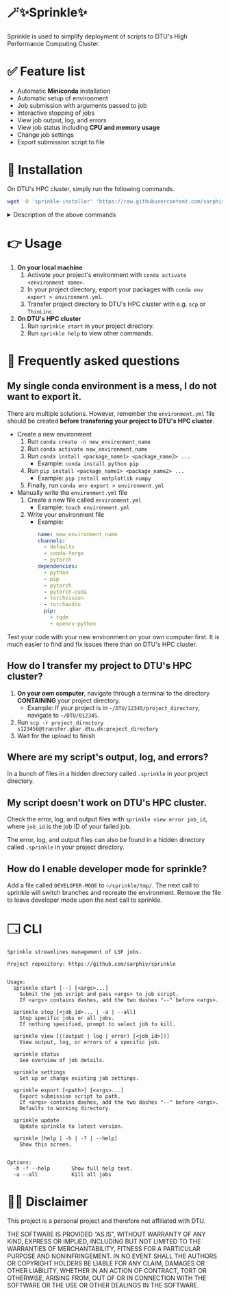 # 🪄✨Sprinkle✨
Sprinkle is used to simplify deployment of scripts to DTU's High Performance Computing Cluster. 


# ✅ Feature list
- Automatic **Miniconda** installation
- Automatic setup of environment
- Job submission with arguments passed to job
- Interactive stopping of jobs
- View job output, log, and errors
- View job status including **CPU and memory usage**
- Change job settings
- Export submission script to file


# 🚀 Installation
On DTU's HPC cluster, simply run the following commands.

```bash
wget -O 'sprinkle-installer' 'https://raw.githubusercontent.com/sarphiv/sprinkle/main/bin/sprinkle' && chmod u+x sprinkle-installer && ./sprinkle-installer update && rm -f sprinkle-installer && source ~/.profile && sprinkle update && sprinkle help
```

<details>
  <summary>Description of the above commands</summary>

  ```bash
  # Downloads newest version of sprinkle
  $ wget -O 'sprinkle-installer' 'https://raw.githubusercontent.com/sarphiv/sprinkle/main/bin/sprinkle'
  # Makes the script executable
  $ chmod u+x sprinkle-installer
  # Runs the installation script
  $ ./sprinkle-installer update
  # Delete downloaded sprinkle file
  $ rm -f sprinkle-installer
  # Update environment variables of current shell
  $ source ~/.profile
  # Run installed sprinkle for final setup
  $ sprinkle update
  # Display help view
  $ sprinkle help
  ```
</details>


# 👉 Usage
1. **On your local machine**
    1. Activate your project's environment with `conda activate <environment name>`.
    0. In your project directory, export your packages with `conda env export > environment.yml`.
    0. Transfer project directory to DTU's HPC cluster with e.g. `scp` or `ThinLinc`. 
2. **On DTU's HPC cluster**
    1. Run `sprinkle start` in your project directory.
    0. Run `sprinkle help` to view other commands.


# 📖 Frequently asked questions
## My single conda environment is a mess, I do not want to export it.
There are multiple solutions. However, remember the `environment.yml` file 
should be created **before transfering your project to DTU's HPC cluster**.

- Create a new environment
  1. Run `conda create -n new_environment_name`
  0. Run `conda activate new_environment_name`
  0. Run `conda install <package_name1> <package_name2> ...`
      - Example: `conda install python pip`
  0. Run `pip install <package_name1> <package_name2> ...`
      - Example: `pip install matplotlib numpy`
  0. Finally, run `conda env export > environment.yml`
- Manually write the `environment.yml` file
  1. Create a new file called `environment.yml`
      - Example: `touch environment.yml`
  0. Write your environment file
      - Example:
          ```yaml
          name: new_environment_name
          channels:
            - defaults
            - conda-forge
            - pytorch
          dependencies:
            - python
            - pip
            - pytorch
            - pytorch-cuda
            - torchvision
            - torchaudio
            pip:
              - tqdm
              - opencv-python
          ```

Test your code with your new environment on your own computer first.
It is much easier to find and fix issues there than on DTU's HPC cluster.

## How do I transfer my project to DTU's HPC cluster?
1. **On your own computer**, navigate through a terminal to the directory **CONTAINING** your project directory.
    - Example: If your project is in `~/DTU/12345/project_directory`, navigate to `~/DTU/012345`.
0. Run `scp -r project_directory s123456@transfer.gbar.dtu.dk:project_directory`
0. Wait for the upload to finish

## Where are my script's output, log, and errors?
In a bunch of files in a hidden directory called `.sprinkle` in your project directory.

## My script doesn't work on DTU's HPC cluster.
Check the error, log, and output files with `sprinkle view error job_id`, 
where `job_id` is the job ID of your failed job.

The error, log, and output files can also be found 
in a hidden directory called `.sprinkle` in your project directory.

## How do I enable developer mode for sprinkle?
Add a file called `DEVELOPER-MODE` to `~/sprinkle/tmp/`.
The next call to sprinkle will switch branches and recreate the environment.
Remove the file to leave developer mode upon the next call to sprinkle.


# 🗔 CLI
```
Sprinkle streamlines management of LSF jobs.

Project repository: https://github.com/sarphiv/sprinkle


Usage:
  sprinkle start [--] [<args>...]
    Submit the job script and pass <args> to job script.
    If <args> contains dashes, add the two dashes "--" before <args>.

  sprinkle stop [<job_id>... | -a | --all]
    Stop specific jobs or all jobs.
    If nothing specified, prompt to select job to kill.

  sprinkle view [((output | log | error) [<job_id>])]
    View output, log, or errors of a specific job.

  sprinkle status
    See overview of job details.

  sprinkle settings
    Set up or change existing job settings.

  sprinkle export [<path>] [<args>...]
    Export submission script to path. 
    If <args> contains dashes, add the two dashes "--" before <args>.
    Defaults to working directory.
    
  sprinkle update
    Update sprinkle to latest version.

  sprinkle [help | -h | -? | --help]
    Show this screen.


Options:
  -h -? --help       Show full help text.
  -a --all           Kill all jobs
```

# 🧑‍⚖️ Disclaimer
This project is a personal project and therefore not affiliated with DTU. 

THE SOFTWARE IS PROVIDED “AS IS”, WITHOUT WARRANTY OF ANY KIND, EXPRESS OR IMPLIED, INCLUDING BUT NOT LIMITED TO THE WARRANTIES OF MERCHANTABILITY, FITNESS FOR A PARTICULAR PURPOSE AND NONINFRINGEMENT. IN NO EVENT SHALL THE AUTHORS OR COPYRIGHT HOLDERS BE LIABLE FOR ANY CLAIM, DAMAGES OR OTHER LIABILITY, WHETHER IN AN ACTION OF CONTRACT, TORT OR OTHERWISE, ARISING FROM, OUT OF OR IN CONNECTION WITH THE SOFTWARE OR THE USE OR OTHER DEALINGS IN THE SOFTWARE.
